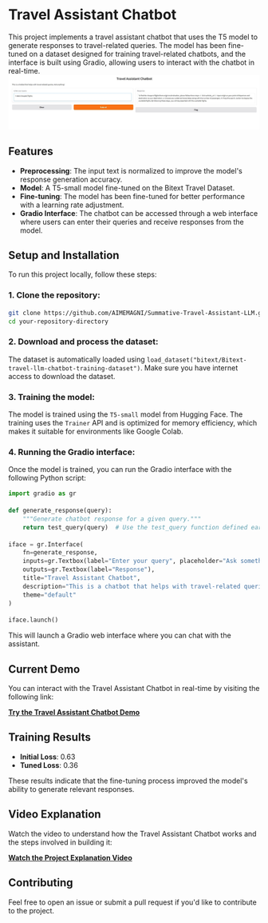 # Travel Assistant Chatbot

This project implements a travel assistant chatbot that uses the T5 model to generate responses to travel-related queries. The model has been fine-tuned on a dataset designed for training travel-related chatbots, and the interface is built using Gradio, allowing users to interact with the chatbot in real-time.
![Travel Assistant Chatbot UI](CHATBOTCapture.JPG)

## Features
- **Preprocessing**: The input text is normalized to improve the model's response generation accuracy.
- **Model**: A T5-small model fine-tuned on the Bitext Travel Dataset.
- **Fine-tuning**: The model has been fine-tuned for better performance with a learning rate adjustment.
- **Gradio Interface**: The chatbot can be accessed through a web interface where users can enter their queries and receive responses from the model.

## Setup and Installation

To run this project locally, follow these steps:

### 1. Clone the repository:
```bash
git clone https://github.com/AIMEMAGNI/Summative-Travel-Assistant-LLM.git
cd your-repository-directory
```

### 2. Download and process the dataset:
The dataset is automatically loaded using `load_dataset("bitext/Bitext-travel-llm-chatbot-training-dataset")`. Make sure you have internet access to download the dataset.

### 3. Training the model:
The model is trained using the `T5-small` model from Hugging Face. The training uses the `Trainer` API and is optimized for memory efficiency, which makes it suitable for environments like Google Colab.

### 4. Running the Gradio interface:
Once the model is trained, you can run the Gradio interface with the following Python script:
```python
import gradio as gr

def generate_response(query):
    """Generate chatbot response for a given query."""
    return test_query(query)  # Use the test_query function defined earlier

iface = gr.Interface(
    fn=generate_response,
    inputs=gr.Textbox(label="Enter your query", placeholder="Ask something...", lines=2),
    outputs=gr.Textbox(label="Response"),
    title="Travel Assistant Chatbot",
    description="This is a chatbot that helps with travel-related queries. Ask anything!",
    theme="default"
)

iface.launch()
```

This will launch a Gradio web interface where you can chat with the assistant.

## Current Demo

You can interact with the Travel Assistant Chatbot in real-time by visiting the following link:

[**Try the Travel Assistant Chatbot Demo**](https://5a6ab499e7eff4f49f.gradio.live/)

## Training Results
- **Initial Loss**: 0.63
- **Tuned Loss**: 0.36

These results indicate that the fine-tuning process improved the model's ability to generate relevant responses.

## Video Explanation

Watch the video to understand how the Travel Assistant Chatbot works and the steps involved in building it:

[**Watch the Project Explanation Video**](https://www.loom.com/share/b043d8b8caf54c2c91c51899bdf66533?sid=7fe8ad5f-bc05-43cb-a32e-ca85be247f5c)

## Contributing
Feel free to open an issue or submit a pull request if you'd like to contribute to the project.

